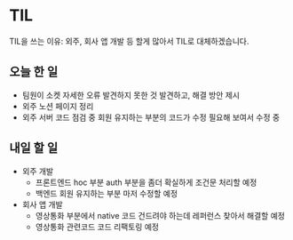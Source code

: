 # TIL
TIL을 쓰는 이유: 외주, 회사 앱 개발 등 할게 많아서 TIL로 대체하겠습니다.

## 오늘 한 일
 - 팀원이 소켓 자세한 오류 발견하지 못한 것 발견하고, 해결 방안 제시
 - 외주 노션 페이지 정리
 - 외주 서버 코드 점검 중 회원 유지하는 부분의 코드가 수정 필요해 보여서 수정 중
## 내일 할 일
 - 외주 개발
   - 프론트엔드 hoc 부분 auth 부분을 좀더 확실하게 조건문 처리할 예정
   - 백엔드 회원 유지하는 부분 마저 수정할 예정
 - 회사 앱 개발
   - 영상통화 부분에서 native 코드 건드려야 하는데 레퍼런스 찾아서 해결할 예정
   - 영상통화 관련코드 코드 리팩토링 예정
